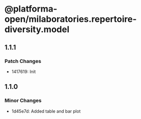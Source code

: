 # @platforma-open/milaboratories.repertoire-diversity.model

## 1.1.1

### Patch Changes

- 1417619: Init

## 1.1.0

### Minor Changes

- 1d45e7d: Added table and bar plot
